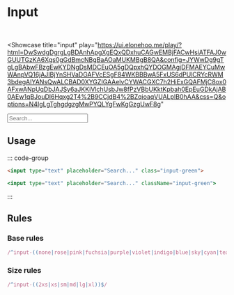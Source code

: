 # Input


<br />

<Showcase
  title="input"
  play="https://ui.elonehoo.me/play/?html=DwSwdgDgrgLgBDAnhApgXgEQxQDxhuCAGwEMBjFACwHsiATFAJ0wGUUTGzKA6Xgs0gGdBmcNBgBaAOaMUKMBgB8QA&config=JYWwDg9gTgLgBAbwFBzgEwKYDNgDsMDCEuOA5gDQpxhQYDOGMAgjDFMAEYCuMwWAnpVQ16jAJIBjYnSHVaDGAFVcESgF84WKBBBwA5FxUS6dPUlCRYcRWM3bdegAIYANsQwALCBAD0XYGZIGAAelvCYWACGXC7h2HiExGQAFMjC8ox0AFxwANpUqDbJAJSy6aJKKiVlchUsbJw8fPzVBbUKktKpbah0EpEuGDkAjAB0AEw1qBJouDl6Hqxg2T4%2B9CCjdB4%2BZqioaqVUALpIB0hAA&css=Q&options=N4IgLgTghgdgzgMwPYQLYgFwKgGzgUwF8g"
>
  <div class="space-center">
    <input type="text" placeholder="Search..." class="input-green input-xl">
  </div>
</Showcase>


## Usage

::: code-group

```html [HTML]
<input type="text" placeholder="Search..." class="input-green">
```

```jsx [JSX]
<input type="text" placeholder="Search..." className="input-green">
```

:::

## Rules

### Base rules

```ts
/^input-((none|rose|pink|fuchsia|purple|violet|indigo|blue|sky|cyan|teal|emerald|green|lime|yellow|amber|orange|red|gray|slate|zinc|neutral|stone|light|dark|lightblue|warmgray|truegray|coolgray|bluegray))$/
```

### Size rules

```ts
/^input-((2xs|xs|sm|md|lg|xl))$/
```
